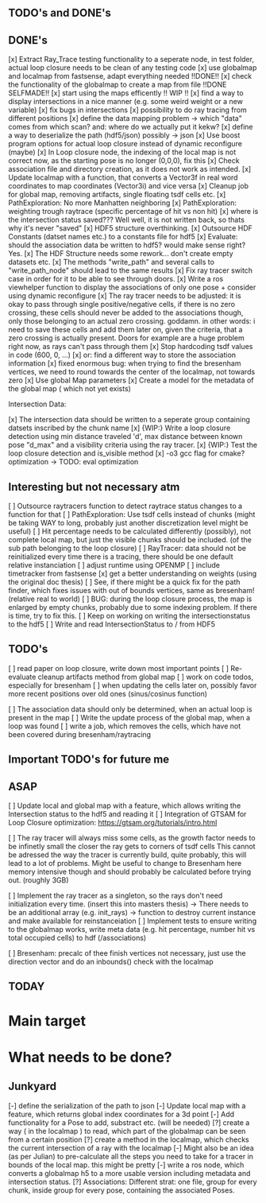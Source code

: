 ## TODO's and DONE's ##

## DONE's ##

[x] Extract Ray_Trace testing functionality to a seperate node, in test folder, actual loop closure needs to be clean of any testing code
[x] use globalmap and localmap from fastsense, adapt everything needed  !!DONE!!
[x] check the functionality of the globalmap to create a map from file  !!DONE SELFMADE!!
[x] start using the maps efficently !! WIP !!
[x] find a way to display intersections in a nice manner (e.g. some weird weight or a new variable)
[x] fix bugs in intersections
[x] possibility to do ray tracing from different positions
[x] define the data mapping problem -> which "data" comes from which scan? and: where do we actually put it kekw?
[x] define a way to deserialize the path (hdf5/json) possibly -> json
[x] Use boost program options for actual loop closure instead of dynamic reconfigure (maybe)
[x] In Loop closure node, the indexing of the local map is not correct now, as the starting pose is no longer (0,0,0), fix this
[x] Check association file and directory creation, as it does not work as intended.
[x] Update localmap with a function, that converts a Vector3f in real word coordinates to map coordinates (Vector3i) and vice versa
[x] Cleanup job for global map, removing artifacts, single floating tsdf cells etc.
[x] PathExploration: No more Manhatten neighboring
[x] PathExploration: weighting trough raytrace (specific percentage of hit vs non hit)
[x] where is the intersection status saved??? Well well, it is not written back, so thats why it's never "saved"
[x] HDF5 structure overthinking.
[x] Outsource HDF Constants (datset names etc.) to a constants file for hdf5
[x] Evaluate: should the association data be written to hdf5? would make sense right? Yes.
[x] The HDF Structure needs some rework... don't create empty datasets etc.
[x] The methods "write_path" and several calls to "write_path_node" should lead to the same results
[x] Fix ray tracer switch case in order for it to be able to see through doors.
[x] Write a ros viewhelper function to display the associations of only one pose + consider using dynamic reconfigure
[x] The ray tracer needs to be adjusted: it is okay to pass through single positive/negative cells, if there is no zero crossing, these
    cells should never be added to the associations though, only those belonging to an actual zero crossing. goddamn. in other words:
    i need to save these cells and add them later on, given the criteria, that a zero crossing is actually present.
    Doors for example are a huge problem right now, as rays can't pass through them
[x] Stop hardcoding tsdf values in code (600, 0, ...)
[x] or: find a different way to store the association information
[x] fixed enormous bug: when trying to find the bresenham vertices, we need to round towards the center of the localmap, not towards zero
[x] Use global Map parameters
[x] Create a model for the metadata of the global map ( which not yet exists)

Intersection Data:

[x] The intersection data should be written to a seperate group containing datsets inscribed by the chunk name
[x] {WIP:} Write a loop closure detection using min distance traveled 'd', max distance between known pose "d_max" and a visibility criteria using the ray tracer.
[x] {WIP:} Test the loop closure detection and is_visible method
[x] -o3 gcc flag for cmake? optimization -> TODO: eval optimization
## Interesting but not necessary atm ##

[ ] Outsource raytracers function to detect raytrace status changes to a function for that
[ ] PathExploration: Use tsdf cells instead of chunks (might be taking WAY to long, probably just another discretization level might be useful)
[ ] Hit percentage needs to be calculated differently (possibly), not complete local map, but just the visible chunks should be included. (of the sub path belonging to the loop closure)
[ ] RayTracer: data should not be reinitialized every time there is a tracing, there should be one default relative instanciation
[ ] adjust runtime using OPENMP
[ ] include timetracker from fastsense
[x] get a better understanding on weights (using the original doc thesis)
[ ] See, if there might be a quick fix for the path finder, which fixes issues with out of bounds vertices, same as bresenham! (relative real to world)
[ ] BUG: during the loop closure process, the map is enlarged by empty chunks, probably due to some indexing problem. If there is time, try to fix this.
[ ] Keep on working on writing the intersectionstatus to the hdf5
[ ] Write and read IntersectionStatus to / from HDF5

## TODO's ##

[ ] read paper on loop closure, write down most important points
[ ] Re-evaluate cleanup artifacts method from global map
[ ] work on code todos, especially for bresenham
[ ] when updating the cells later on, possibly favor more recent positions over old ones (sinus/cosinus function)

[ ] The association data should only be determined, when an actual loop is present in the map
[ ] Write the update process of the global map, when a loop was found
[ ] write a job, which removes the cells, which have not been covered during bresenham/raytracing


## Important TODO's for future me ##


## ASAP ##
[ ] Update local and global map with a feature, which allows writing the Intersection status to the hdf5 and reading it
[ ] Integration of GTSAM for Loop Closure optimization: https://gtsam.org/tutorials/intro.html

[ ] The ray tracer will always miss some cells, as the growth factor needs to be infinetly small the closer the ray gets to corners of tsdf cells
    This cannot be adressed the way the tracer is currently build, quite probably, this will lead to a lot of problems. Might be useful to change to Bresenham here
    memory intensive though and should probably be calculated before trying out. (roughly 3GB)

[ ] Implement the ray tracer as a singleton, so the rays don't need initialization every time. (insert this into masters thesis)
    -> There needs to be an additional array (e.g. init_rays)
    -> function to destroy current instance and make available for reinstanceiation
[ ] Implement tests to ensure writing to the globalmap works, write meta data (e.g. hit percentage, number hit vs total occupied cells)
    to hdf (/associations)

[ ] Bresenham: precalc of thee finish vertices not necessary, just use the direction vector and do an inbounds() check with the localmap

## TODAY ##

# Main target #

# What needs to be done? #



## Junkyard ##

[-] define the serialization of the path to json
[-] Update local map with a feature, which returns global index coordinates for a 3d point
[-] Add functionality for a Pose to add, substract etc. (will be needed) 
[?] create a way ( in the localmap ) to read, which part of the globalmap can be seen from a certain position
[?] create a method in the localmap, which checks the current intersection of a ray with the localmap
[-] Might also be an idea (as per Julian) to pre-calculate all the steps you need to take for a tracer in bounds of the local map. this might be pretty 
[-] write a ros node, which converts a globalmap h5 to a more usable version including metadata and intersection status.
[?] Associations: Different strat: one file, group for every chunk, inside group for every pose, containing the associated Poses.